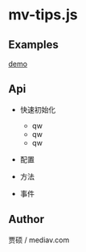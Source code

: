 mv-tips.js
==========

Examples
--------

[demo](index.html)

Api
-------
- 快速初始化
	+ qw
	+ qw
	+ qw


- 配置



- 方法



- 事件



Author
------
贾硕 / mediav.com
